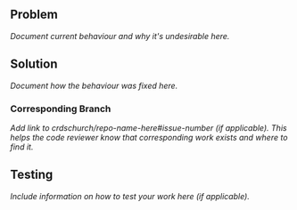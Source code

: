 ## Problem
*Document current behaviour and why it's undesirable here.*

## Solution
*Document how the behaviour was fixed here.*

### Corresponding Branch
*Add link to crdschurch/repo-name-here#issue-number (if applicable). This helps the code reviewer know that corresponding work exists and where to find it.*

## Testing
*Include information on how to test your work here (if applicable).*